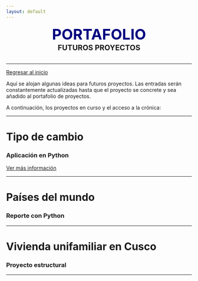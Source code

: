 ```yaml
---
layout: default
---
```


<center><span style="font-size: 40px; color: #000080;"><b>PORTAFOLIO</b></span></center>
<center><span style="font-size: 20px;"><b>FUTUROS PROYECTOS</b></span></center><br>

***

[Regresar al inicio](./index.html)

Aquí se alojan algunas ideas para futuros proyectos. Las entradas serán constantemente actualizadas hasta que el proyecto se concrete y sea añadido al portafolio de proyectos.

A continuación, los proyectos en curso y el acceso a la crónica:

***

# Tipo de cambio
### Aplicación en Python

[Ver más información](./complex_projects/exchange_pro.html)

***

# Países del mundo
### Reporte con Python

***

# Vivienda unifamiliar en Cusco
### Proyecto estructural

***